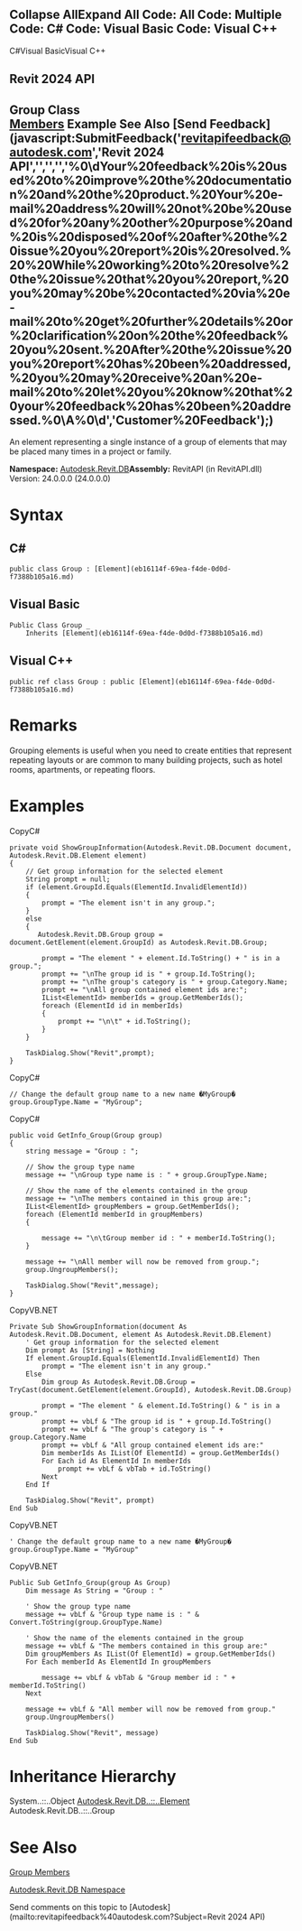 ﻿

Collapse AllExpand All Code: All Code: Multiple Code: C# Code: Visual Basic Code: Visual C++   
---  
  
C#Visual BasicVisual C++

Revit 2024 API  
---  
Group Class  
[Members](2a695dff-8aa5-c266-1d4e-870483e9b5dc.md) Example See Also [Send Feedback](javascript:SubmitFeedback\('revitapifeedback@autodesk.com','Revit 2024 API','','','','%0\\dYour%20feedback%20is%20used%20to%20improve%20the%20documentation%20and%20the%20product.%20Your%20e-mail%20address%20will%20not%20be%20used%20for%20any%20other%20purpose%20and%20is%20disposed%20of%20after%20the%20issue%20you%20report%20is%20resolved.%20%20While%20working%20to%20resolve%20the%20issue%20that%20you%20report,%20you%20may%20be%20contacted%20via%20e-mail%20to%20get%20further%20details%20or%20clarification%20on%20the%20feedback%20you%20sent.%20After%20the%20issue%20you%20report%20has%20been%20addressed,%20you%20may%20receive%20an%20e-mail%20to%20let%20you%20know%20that%20your%20feedback%20has%20been%20addressed.%0\\A%0\\d','Customer%20Feedback'\);)  
---  
  
An element representing a single instance of a group of elements that may be placed many times in a project or family. 

**Namespace:** [Autodesk.Revit.DB](87546ba7-461b-c646-cbb1-2cb8f5bff8b2.md)**Assembly:** RevitAPI (in RevitAPI.dll) Version: 24.0.0.0 (24.0.0.0)

# Syntax

C#  
---  
      
    
    public class Group : [Element](eb16114f-69ea-f4de-0d0d-f7388b105a16.md)  
  
Visual Basic  
---  
      
    
    Public Class Group _
    	Inherits [Element](eb16114f-69ea-f4de-0d0d-f7388b105a16.md)  
  
Visual C++  
---  
      
    
    public ref class Group : public [Element](eb16114f-69ea-f4de-0d0d-f7388b105a16.md)  
  
# Remarks

Grouping elements is useful when you need to create entities that represent repeating layouts or are common to many building projects, such as hotel rooms, apartments, or repeating floors. 

# Examples

CopyC#
    
    
    private void ShowGroupInformation(Autodesk.Revit.DB.Document document, Autodesk.Revit.DB.Element element)
    {
        // Get group information for the selected element
        String prompt = null;
        if (element.GroupId.Equals(ElementId.InvalidElementId))
        {
            prompt = "The element isn't in any group.";
        }
        else
        {
           Autodesk.Revit.DB.Group group = document.GetElement(element.GroupId) as Autodesk.Revit.DB.Group;
    
            prompt = "The element " + element.Id.ToString() + " is in a group.";
            prompt += "\nThe group id is " + group.Id.ToString();
            prompt += "\nThe group's category is " + group.Category.Name;
            prompt += "\nAll group contained element ids are:";
            IList<ElementId> memberIds = group.GetMemberIds();
            foreach (ElementId id in memberIds)
            {
                prompt += "\n\t" + id.ToString();
            }
        }
    
        TaskDialog.Show("Revit",prompt);
    }

CopyC#
    
    
    // Change the default group name to a new name �MyGroup�
    group.GroupType.Name = "MyGroup";

CopyC#
    
    
    public void GetInfo_Group(Group group)
    {
        string message = "Group : ";
    
        // Show the group type name
        message += "\nGroup type name is : " + group.GroupType.Name;
    
        // Show the name of the elements contained in the group
        message += "\nThe members contained in this group are:";
        IList<ElementId> groupMembers = group.GetMemberIds();
        foreach (ElementId memberId in groupMembers)
        {
    
            message += "\n\tGroup member id : " + memberId.ToString();
        }
    
        message += "\nAll member will now be removed from group.";
        group.UngroupMembers();
    
        TaskDialog.Show("Revit",message);
    }

CopyVB.NET
    
    
    Private Sub ShowGroupInformation(document As Autodesk.Revit.DB.Document, element As Autodesk.Revit.DB.Element)
        ' Get group information for the selected element
        Dim prompt As [String] = Nothing
        If element.GroupId.Equals(ElementId.InvalidElementId) Then
            prompt = "The element isn't in any group."
        Else
            Dim group As Autodesk.Revit.DB.Group = TryCast(document.GetElement(element.GroupId), Autodesk.Revit.DB.Group)
    
            prompt = "The element " & element.Id.ToString() & " is in a group."
            prompt += vbLf & "The group id is " + group.Id.ToString()
            prompt += vbLf & "The group's category is " + group.Category.Name
            prompt += vbLf & "All group contained element ids are:"
            Dim memberIds As IList(Of ElementId) = group.GetMemberIds()
            For Each id As ElementId In memberIds
                prompt += vbLf & vbTab + id.ToString()
            Next
        End If
    
        TaskDialog.Show("Revit", prompt)
    End Sub

CopyVB.NET
    
    
    ' Change the default group name to a new name �MyGroup�
    group.GroupType.Name = "MyGroup"

CopyVB.NET
    
    
    Public Sub GetInfo_Group(group As Group)
        Dim message As String = "Group : "
    
        ' Show the group type name
        message += vbLf & "Group type name is : " & Convert.ToString(group.GroupType.Name)
    
        ' Show the name of the elements contained in the group
        message += vbLf & "The members contained in this group are:"
        Dim groupMembers As IList(Of ElementId) = group.GetMemberIds()
        For Each memberId As ElementId In groupMembers
    
            message += vbLf & vbTab & "Group member id : " + memberId.ToString()
        Next
    
        message += vbLf & "All member will now be removed from group."
        group.UngroupMembers()
    
        TaskDialog.Show("Revit", message)
    End Sub

# Inheritance Hierarchy

System..::..Object [Autodesk.Revit.DB..::..Element](eb16114f-69ea-f4de-0d0d-f7388b105a16.md) Autodesk.Revit.DB..::..Group

# See Also

[Group Members](2a695dff-8aa5-c266-1d4e-870483e9b5dc.md)

[Autodesk.Revit.DB Namespace](87546ba7-461b-c646-cbb1-2cb8f5bff8b2.md)

Send comments on this topic to [Autodesk](mailto:revitapifeedback%40autodesk.com?Subject=Revit 2024 API)